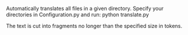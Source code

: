 Automatically translates all files in a given directory. 
Specify your directories in Configuration.py and run:
python translate.py

The text is cut into fragments no longer than the specified size in tokens.
